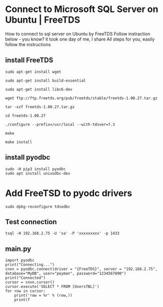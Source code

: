 # Connect to Microsoft SQL Server on Ubuntu | FreeTDS
How to connect to sql server on Ubuntu by FreeTDS
Follow instraction below - you know? it took one day of me, I share All steps for you, easily follow the instructions

## install FreeTDS

	sudo apt-get install wget

	sudo apt-get install build-essential

	sudo apt-get install libc6-dev

	wget ftp://ftp.freetds.org/pub/freetds/stable/freetds-1.00.27.tar.gz

	tar -xzf freetds-1.00.27.tar.gz

	cd freetds-1.00.27

	./configure --prefix=/usr/local --with-tdsver=7.3

	make

	make install

## install pyodbc
	sudo -H pip3 install pyodbc
	sudo apt install unixodbc-dev

# Add FreeTSD to pyodc drivers
	sudo dpkg-reconfigure tdsodbc

## Test connection

	tsql -H 192.168.2.75 -U 'sa' -P 'xxxxxxxxx' -p 1433

## main.py

	import pyodbc
	print("Connecting...")
	cnxn = pyodbc.connect(driver = "{FreeTDS}", server = "192.168.2.75", database="MyDB", user="peyman", password="1234567890")
	print("Connected")
	cursor = cnxn.cursor()
	cursor.execute('SELECT * FROM [UsersTBL]')
	for row in cursor:
		print('row = %r' % (row,))
		print(f
